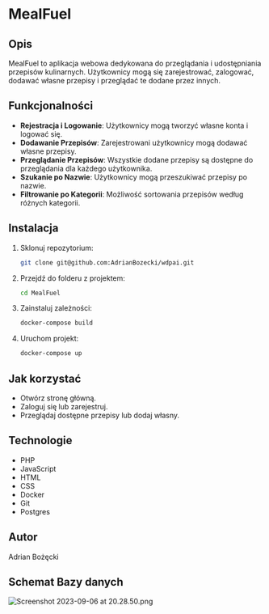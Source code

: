# MealFuel

## Opis

MealFuel to aplikacja webowa dedykowana do przeglądania i udostępniania przepisów kulinarnych. Użytkownicy mogą się zarejestrować, zalogować, dodawać własne przepisy i przeglądać te dodane przez innych.

## Funkcjonalności

- **Rejestracja i Logowanie**: Użytkownicy mogą tworzyć własne konta i logować się.
- **Dodawanie Przepisów**: Zarejestrowani użytkownicy mogą dodawać własne przepisy.
- **Przeglądanie Przepisów**: Wszystkie dodane przepisy są dostępne do przeglądania dla każdego użytkownika.
- **Szukanie po Nazwie**: Użytkownicy mogą przeszukiwać przepisy po nazwie.
- **Filtrowanie po Kategorii**: Możliwość sortowania przepisów według różnych kategorii.

## Instalacja

1. Sklonuj repozytorium:

    ```bash
    git clone git@github.com:AdrianBozecki/wdpai.git
    ```

2. Przejdź do folderu z projektem:

    ```bash
    cd MealFuel
    ```

3. Zainstaluj zależności:

    ```bash
    docker-compose build
    ```

4. Uruchom projekt:

    ```bash
    docker-compose up
    ```

## Jak korzystać

- Otwórz stronę główną.
- Zaloguj się lub zarejestruj.
- Przeglądaj dostępne przepisy lub dodaj własny.

## Technologie

- PHP
- JavaScript
- HTML
- CSS
- Docker
- Git
- Postgres

## Autor

Adrian Bożęcki

## Schemat Bazy danych

![Screenshot 2023-09-06 at 20.28.50.png](..%2F..%2F..%2F..%2Fvar%2Ffolders%2Frb%2F65c8hh4j3cjbng7fscjpcpy40000gn%2FT%2FTemporaryItems%2FNSIRD_screencaptureui_VIPa4a%2FScreenshot%202023-09-06%20at%2020.28.50.png)